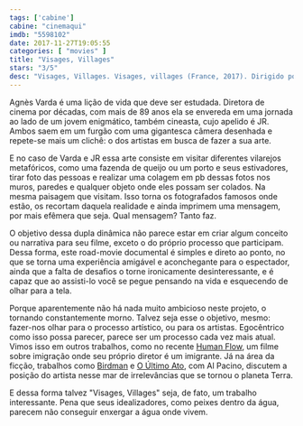 ```yaml
---
tags: ['cabine']
cabine: "cinemaqui"
imdb: "5598102"
date: 2017-11-27T19:05:55
categories: [ "movies" ]
title: "Visages, Villages"
stars: "3/5"
desc: "Visages, Villages. Visages, villages (France, 2017). Dirigido por JR, Agnès Varda. Escrito por JR, Agnès Varda. Com Jean-Paul Beaujon (Himself), Amaury Bossy (Himself), Yves Boulen (Himself), Jeannine Carpentier (Herself), Marie Douvet (Herself), Claude Ferchal (Himself), Claude Flaert (Himself), Vincent Gils (Himself), Jean-Luc Godard (Himself)."
---
```

Agnès Varda é uma lição de vida que deve ser estudada. Diretora de cinema por décadas, com mais de 89 anos ela se envereda em uma jornada ao lado de um jovem enigmático, também cineasta, cujo apelido é JR. Ambos saem em um furgão com uma gigantesca câmera desenhada e repete-se mais um clichê: o dos artistas em busca de fazer a sua arte.

E no caso de Varda e JR essa arte consiste em visitar diferentes vilarejos metafóricos, como uma fazenda de queijo ou um porto e seus estivadores, tirar foto das pessoas e realizar uma colagem em pb dessas fotos nos muros, paredes e qualquer objeto onde eles possam ser colados. Na mesma paisagem que visitam. Isso torna os fotografados famosos onde estão, os recortam daquela realidade e ainda imprimem uma mensagem, por mais efêmera que seja. Qual mensagem? Tanto faz.

O objetivo dessa dupla dinâmica não parece estar em criar algum conceito ou narrativa para seu filme, exceto o do próprio processo que participam. Dessa forma, este road-movie documental é simples e direto ao ponto, no que se torna uma experiência amigável e aconchegante para o espectador, ainda que a falta de desafios o torne ironicamente desinteressante, e é capaz que ao assisti-lo você se pegue pensando na vida e esquecendo de olhar para a tela.

Porque aparentemente não há nada muito ambicioso neste projeto, o tornando constantemente morno. Talvez seja esse o objetivo, mesmo: fazer-nos olhar para o processo artístico, ou para os artistas. Egocêntrico como isso possa parecer, parece ser um processo cada vez mais atual. Vimos isso em outros trabalhos, como no recente [Human Flow](/human-flow), um filme sobre imigração onde seu próprio diretor é um imigrante. Já na área da ficção, trabalhos como [Birdman](/birdman) e [O Último Ato](/o-ultimo-ato), com Al Pacino, discutem a posição do artista nesse mar de irrelevâncias que se tornou o planeta Terra.

E dessa forma talvez "Visages, Villages" seja, de fato, um trabalho interessante. Pena que seus idealizadores, como peixes dentro da água, parecem não conseguir enxergar a água onde vivem.
